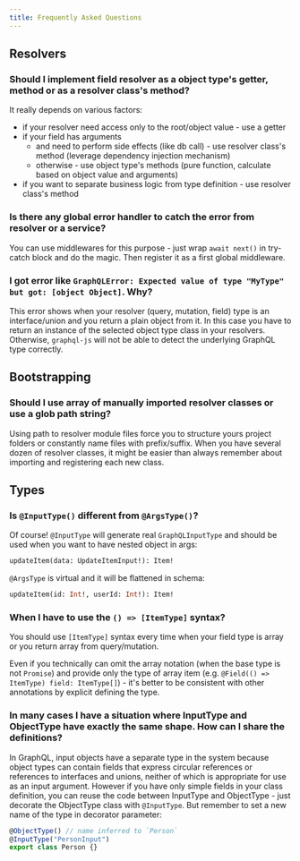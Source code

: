 ```yaml
---
title: Frequently Asked Questions
---
```


## Resolvers

### Should I implement field resolver as a object type's getter, method or as a resolver class's method?
It really depends on various factors:
- if your resolver need access only to the root/object value - use a getter
- if your field has arguments
  - and need to perform side effects (like db call) - use resolver class's method (leverage dependency injection mechanism)
  - otherwise - use object type's methods (pure function, calculate based on object value and arguments)
- if you want to separate business logic from type definition - use resolver class's method

### Is there any global error handler to catch the error from resolver or a service?
You can use middlewares for this purpose - just wrap `await next()` in try-catch block and do the magic. Then register it as a first global middleware.

### I got error like `GraphQLError: Expected value of type "MyType" but got: [object Object]`. Why?
This error shows when your resolver (query, mutation, field) type is an interface/union and you return a plain object from it.
In this case you have to return an instance of the selected object type class in your resolvers.
Otherwise, `graphql-js` will not be able to detect the underlying GraphQL type correctly.

## Bootstrapping

### Should I use array of manually imported resolver classes or use a glob path string?
Using path to resolver module files force you to structure yours project folders or constantly name files with prefix/suffix.
When you have several dozen of resolver classes, it might be easier than always remember about importing and registering each new class.

## Types

### Is `@InputType()` different from `@ArgsType()`?
Of course!
`@InputType` will generate real `GraphQLInputType` and should be used when you want to have nested object in args:
```graphql
updateItem(data: UpdateItemInput!): Item!
```

`@ArgsType` is virtual and it will be flattened in schema:
```graphql
updateItem(id: Int!, userId: Int!): Item!
```

### When I have to use the `() => [ItemType]` syntax?
You should use `[ItemType]` syntax every time when your field type is array or you return array from query/mutation.

Even if you technically can omit the array notation (when the base type is not `Promise`) and provide only the type of array item (e.g. `@Field(() => ItemType) field: ItemType[]`) - it's better to be consistent with other annotations by explicit defining the type.

### In many cases I have a situation where InputType and ObjectType have exactly the same shape. How can I share the definitions?
In GraphQL, input objects have a separate type in the system because object types can contain fields that express circular references or references to interfaces and unions, neither of which is appropriate for use as an input argument.
However if you have only simple fields in your class definition, you can reuse the code between InputType and ObjectType - just decorate the ObjectType class with `@InputType`. But remember to set a new name of the type in decorator parameter:
```typescript
@ObjectType() // name inferred to `Person`
@InputType("PersonInput")
export class Person {}
```
